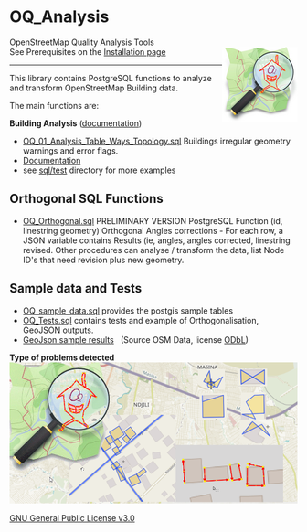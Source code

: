 # OQ_Analysis
OpenStreetMap Quality Analysis Tools         
<img align="right" width="132" height="132" src="img/OQi_132.png">
See Prerequisites on the [Installation page](https://github.com/pierzen/OQ_Analysis/blob/master/docs/Installation.md)

------------------------------------------------------------------------------------------------

This library contains PostgreSQL functions to analyze and transform OpenStreetMap Building data. 

The main functions are:

**Building Analysis** ([documentation]('docs/OQ_01_Building_Analysis%20-%20Buildings%20Topological%20evaluation%20and%20Form%20analysis.md'))

- [OQ_01_Analysis_Table_Ways_Topology.sql](sql/Analysis/OQ_01_Analysis_Table_Ways_Topology.sql) Buildings irregular geometry warnings  and error flags.
- [Documentation](docs/OQ_01_Building_Analysis%20-%20Buildings%20Topological%20evaluation%20and%20Form%20analysis.md)
- see [sql/test](sql/test) directory for more examples

## Orthogonal SQL Functions

- [OQ_Orthogonal.sql](sql/Orthogonal/OQ_Orthogonal.sql) PRELIMINARY VERSION PostgreSQL Function (id, linestring geometry) Orthogonal Angles corrections - For each row, a JSON variable contains Results (ie, angles, angles corrected, linestring revised. Other procedures can analyse / transform the data, list Node ID's that need revision plus new geometry.

## Sample data and Tests
- [OQ_sample_data.sql](sql/test/OQ_Sample_Data.sql) provides the postgis sample tables
- [OQ_Tests.sql](sql/test/OQ_Tests.sql) contains tests and example of Orthogonalisation, GeoJSON outputs.
- [GeoJson sample results](sql/test/geojson) &nbsp; (Source OSM Data, license [ODbL](https://www.openstreetmap.org/copyright))


**Type of problems detected**
![](img/OQ-Analysis-Detects-Geometry-problems.png)

[GNU General Public License v3.0](LICENSE)

